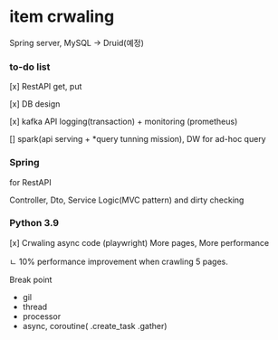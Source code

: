 # item crwaling

Spring server, MySQL -> Druid(예정)

### __to-do list__

[x] RestAPI get, put

[x] DB design

[x] kafka API logging(transaction) + monitoring (prometheus)

[] spark(api serving + *query tunning mission), DW for ad-hoc query

### Spring

for RestAPI 

Controller, Dto, Service Logic(MVC pattern) and dirty checking

### Python 3.9

[x] Crwaling async code (playwright) More pages, More performance

ㄴ  10% performance improvement when crawling 5 pages.

    

Break point 
- gil
- thread
- processor
- async, coroutine( .create_task .gather)
